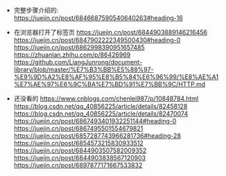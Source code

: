 - 完整步骤介绍的:
  <https://juejin.cn/post/6846687590540640263#heading-16>

- 在浏览器打开了标签页
  <https://juejin.cn/post/6844903889146216456>
  <https://juejin.cn/post/6847902222349500430#heading-0>
  <https://juejin.cn/post/6862998390951657485>
  <https://zhuanlan.zhihu.com/p/86426969>
  <https://github.com/LiangJunrong/document-library/blob/master/%E7%B3%BB%E5%88%97-%E9%9D%A2%E8%AF%95%E8%B5%84%E6%96%99/%E8%AE%A1%E7%AE%97%E6%9C%BA%E7%BD%91%E7%BB%9C/HTTP.md>

- 还没看的
  <https://www.cnblogs.com/chenlei987/p/10848784.html>
  <https://blog.csdn.net/qq_40856225/article/details/82458128>
  <https://blog.csdn.net/qq_40856225/article/details/82470074>
  <https://juejin.cn/post/6867493401932251144#heading-0>
  <https://juejin.cn/post/6867495501554679821>
  <https://juejin.cn/post/6857287743966281736#heading-28>
  <https://juejin.cn/post/6854573215830933512>
  <https://juejin.cn/post/6844903507582009352>
  <https://juejin.cn/post/6844903838567120903>
  <https://juejin.cn/post/6897877171667533832>
